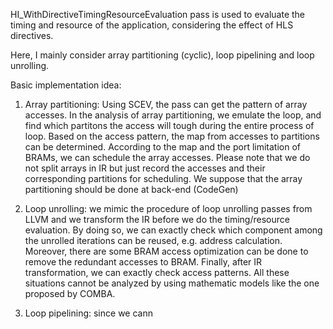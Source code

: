 HI_WithDirectiveTimingResourceEvaluation pass is used to evaluate the timing and resource of the application, considering the effect of HLS directives.

Here, I mainly consider array partitioning (cyclic), loop pipelining and loop unrolling.

Basic implementation idea:

1. Array partitioning: Using SCEV, the pass can get the pattern of array accesses. In the analysis of array partitioning, we emulate the loop, and find which partitons the access will tough during the entire process of loop. Based on the access pattern, the map from accesses to partitions can be determined. According to the map and the port limitation of BRAMs, we can schedule the array accesses. Please note that we do not split arrays in IR but just record the accesses and their corresponding partitions for scheduling. We suppose that the array partitioning should be done at back-end (CodeGen)

2. Loop unrolling: we mimic the procedure of loop unrolling passes from LLVM and we transform the IR before we do the timing/resource evaluation. By doing so, we can exactly check which component among the unrolled iterations can be reused, e.g. address calculation. Moreover, there are some BRAM access optimization can be done to remove the redundant accesses to BRAM. Finally, after IR transformation, we can exactly check access patterns. All these situations cannot be analyzed by using mathematic models like the one proposed by COMBA.

3. Loop pipelining: since we cann